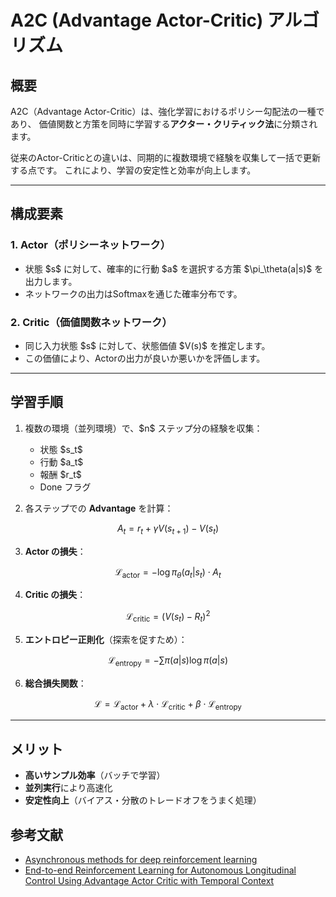 # A2C (Advantage Actor-Critic) アルゴリズム

## 概要

A2C（Advantage Actor-Critic）は、強化学習におけるポリシー勾配法の一種であり、
価値関数と方策を同時に学習する**アクター・クリティック法**に分類されます。

従来のActor-Criticとの違いは、同期的に複数環境で経験を収集して一括で更新する点です。
これにより、学習の安定性と効率が向上します。

---

## 構成要素

### 1. **Actor（ポリシーネットワーク）**

* 状態 \$s\$ に対して、確率的に行動 \$a\$ を選択する方策 \$\pi\_\theta(a|s)\$ を出力します。
* ネットワークの出力はSoftmaxを通じた確率分布です。

### 2. **Critic（価値関数ネットワーク）**

* 同じ入力状態 \$s\$ に対して、状態価値 \$V(s)\$ を推定します。
* この価値により、Actorの出力が良いか悪いかを評価します。

---

## 学習手順

1. 複数の環境（並列環境）で、\$n\$ ステップ分の経験を収集：

   * 状態 \$s\_t\$
   * 行動 \$a\_t\$
   * 報酬 \$r\_t\$
   * Done フラグ
2. 各ステップでの **Advantage** を計算：

$$
A_t = r_t + \gamma V(s_{t+1}) - V(s_t)
$$

3. **Actor の損失**：

$$
\mathcal{L}_{\text{actor}}=-\log \pi_\theta(a_t|s_t)\cdot{A_t}
$$

4. **Critic の損失**：

$$
\mathcal{L}_{\text{critic}}=(V(s_t)-R_t)^2
$$

5. **エントロピー正則化**（探索を促すため）：

$$
\mathcal{L}_{\text{entropy}}=-\sum{\pi}(a|s)\log{\pi(a|s)}
$$

6. **総合損失関数**：

$$
\mathcal{L}=\mathcal{L}_{\text{actor}}+\lambda{\cdot}\mathcal{L}_{\text{critic}}+\beta{\cdot}\mathcal{L}_{\text{entropy}}
$$

---

## メリット

* **高いサンプル効率**（バッチで学習）
* **並列実行**により高速化
* **安定性向上**（バイアス・分散のトレードオフをうまく処理）

## 参考文献

- [Asynchronous methods for deep reinforcement learning](https://arxiv.org/abs/1602.01783)
- [End-to-end Reinforcement Learning for Autonomous Longitudinal Control Using Advantage Actor Critic with Temporal Context](https://ieeexplore.ieee.org/document/8917387/)